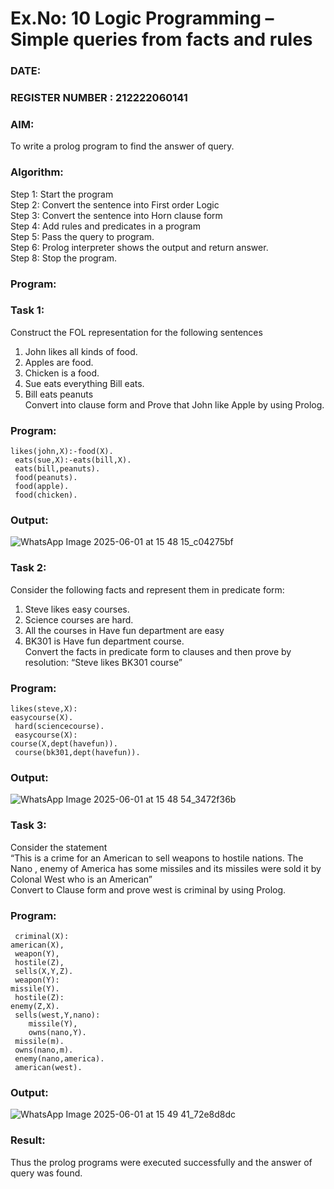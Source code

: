 # Ex.No: 10  Logic Programming –  Simple queries from facts and rules
### DATE:                                                                            
### REGISTER NUMBER : 212222060141
### AIM: 
To write a prolog program to find the answer of query. 
###  Algorithm:
 Step 1: Start the program <br> 
 Step 2: Convert the sentence into First order Logic  <br> 
 Step 3:  Convert the sentence into Horn clause form  <br> 
 Step 4: Add rules and predicates in a program   <br> 
 Step 5:  Pass the query to program. <br> 
 Step 6: Prolog interpreter shows the output and return answer. <br> 
 Step 8:  Stop the program.
### Program:
### Task 1:
Construct the FOL representation for the following sentences <br> 
1.	John likes all kinds of food.  <br> 
2.	Apples are food.  <br> 
3.	Chicken is a food.  <br> 
4.	Sue eats everything Bill eats. <br> 
5.	 Bill eats peanuts  <br> 
   Convert into clause form and Prove that John like Apple by using Prolog. <br> 
### Program:
```
likes(john,X):-food(X).
 eats(sue,X):-eats(bill,X).
 eats(bill,peanuts).
 food(peanuts).
 food(apple).
 food(chicken).
```
### Output:
![WhatsApp Image 2025-06-01 at 15 48 15_c04275bf](https://github.com/user-attachments/assets/61f82eb7-d4c5-4c99-a272-04b584871785)

### Task 2:
Consider the following facts and represent them in predicate form: <br>              
1.	Steve likes easy courses. <br> 
2.	Science courses are hard. <br> 
3. All the courses in Have fun department are easy <br> 
4. BK301 is Have fun department course.<br> 
Convert the facts in predicate form to clauses and then prove by resolution: “Steve likes BK301 course”<br> 

### Program:
```
likes(steve,X):
easycourse(X).
 hard(sciencecourse).
 easycourse(X):
course(X,dept(havefun)).
 course(bk301,dept(havefun)).
```
### Output:
![WhatsApp Image 2025-06-01 at 15 48 54_3472f36b](https://github.com/user-attachments/assets/d3793b14-cdbe-4eb8-887b-1b5905e6a845)

### Task 3:
Consider the statement <br> 
“This is a crime for an American to sell weapons to hostile nations. The Nano , enemy of America has some missiles and its missiles were sold it by Colonal West who is an American” <br> 
Convert to Clause form and prove west is criminal by using Prolog.<br> 
### Program:
```
 criminal(X):
american(X),
 weapon(Y),
 hostile(Z),
 sells(X,Y,Z).
 weapon(Y):
missile(Y).
 hostile(Z):
enemy(Z,X).
 sells(west,Y,nano):
    missile(Y),
    owns(nano,Y).
 missile(m).
 owns(nano,m).
 enemy(nano,america).
 american(west).
```
### Output:
![WhatsApp Image 2025-06-01 at 15 49 41_72e8d8dc](https://github.com/user-attachments/assets/60987505-9891-48f3-91e4-1ac698fcd2a5)

### Result:
Thus the prolog programs were executed successfully and the answer of query was found.
